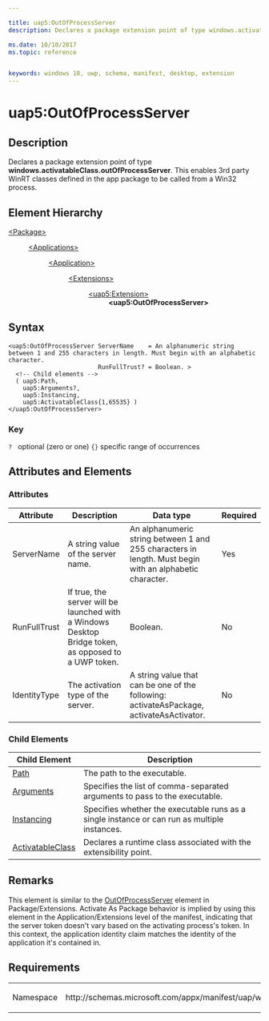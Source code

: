 ```yaml
---

title: uap5:OutOfProcessServer
description: Declares a package extension point of type windows.activatableClass.outOfProcessServer. This enables 3rd party WinRT classes defined in the app package to be called from a Win32 process.

ms.date: 10/10/2017
ms.topic: reference


keywords: windows 10, uwp, schema, manifest, desktop, extension 
---
```


# uap5:OutOfProcessServer

## Description
Declares a package extension point of type **windows.activatableClass.outOfProcessServer**. This enables 3rd party WinRT classes defined in the app package to be called from a Win32 process.

## Element Hierarchy
<dl>
<dt><a href="element-package.md">&lt;Package&gt;</a></dt>
<dd>
<dl>
<dt><a href="element-applications.md">&lt;Applications&gt;</a></dt>
<dd>
<dl>
<dt><a href="element-application.md">&lt;Application&gt;</a></dt>
<dd>
<dl>
<dt><a href="element-1-extensions.md">&lt;Extensions&gt;</a></dt>
<dd>
<dl>
<dt><a href="element-uap5-extension.md">&lt;uap5:Extension&gt;</a></dt>
<dd><b>&lt;uap5:OutOfProcessServer&gt;</b></dd>
</dl>
</dd>
</dl>
</dd>
</dl>
</dd>
</dl>
</dd>
</dl>

## Syntax
```syntax
<uap5:OutOfProcessServer ServerName    = An alphanumeric string between 1 and 255 characters in length. Must begin with an alphabetic character.
                         RunFullTrust? = Boolean. >
  <!-- Child elements -->
  ( uap5:Path,
    uap5:Arguments?,
    uap5:Instancing,
    uap5:ActivatableClass{1,65535} )
</uap5:OutOfProcessServer>
```

### Key
`?`   optional (zero or one)
`{}` specific range of occurrences

## Attributes and Elements
### Attributes
| Attribute | Description | Data type | Required |
|-----------|-------------|-----------|----------|
| ServerName | A string value of the server name. | An alphanumeric string between 1 and 255 characters in length. Must begin with an alphabetic character. | Yes |
| RunFullTrust | If true, the server will be launched with a Windows Desktop Bridge token, as opposed to a UWP token. | Boolean. | No |
| IdentityType | The activation type of the server. | A string value that can be one of the following: activateAsPackage, activateAsActivator. | No | 

### Child Elements

| Child Element | Description |
|---------------|-------------|
| [Path](element-uap5-path.md) | The path to the executable. |
| [Arguments](element-uap5-arguments.md) | Specifies the list of comma-separated arguments to pass to the executable. |
| [Instancing](element-uap5-instancing.md) | Specifies whether the executable runs as a single instance or can run as multiple instances. |
| [ActivatableClass](element-uap5-ActivatableClass.md) | Declares a runtime class associated with the extensibility point. |

## Remarks
This element is similar to the [OutOfProcessServer](element-outOfProcessServer.md) element in Package/Extensions. Activate As Package behavior is implied by using this element in the Application/Extensions level of the manifest, indicating that the server token doesn't vary based on the activating process's token. In this context, the application identity claim matches the identity of the application it's contained in.

## Requirements

<table>
<colgroup>
<col width="50%" />
<col width="50%" />
</colgroup>
<tbody>
<tr class="odd">
<td><p>Namespace</p></td>
<td><p>http://schemas.microsoft.com/appx/manifest/uap/windows10/5</p></td>
</tr>
</tbody>
</table>